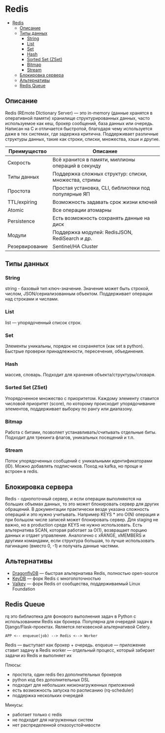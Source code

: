 # Redis

- [Redis](#redis)
  - [Описание](#описание)
  - [Типы данных](#типы-данных)
    - [String](#string)
    - [List](#list)
    - [Set](#set)
    - [Hash](#hash)
    - [Sorted Set (ZSet)](#sorted-set-zset)
    - [Bitmap](#bitmap)
    - [Stream](#stream)
  - [Блокировка сервера](#блокировка-сервера)
  - [Альтернативы](#альтернативы)
  - [Redis Queue](#redis-queue)

## Описание

Redis (REmote DIctionary Server) — это in-memory (данные хранятся в оперативной памяти) хранилище структурированных данных, часто используемое как кеш, брокер сообщений, база данных или очередь. Написан на C и отличается быстротой, благодаря чему используется даже в тех системах, где задержка критична. Поддерживает различные структуры данных, такие как строки, списки, множества, хэши и другие.

| Преимущество | Описание |
| - | - |
| Скорость | Всё хранится в памяти, миллионы операций в секунду |
| Типы данных | Поддержка сложных структур: списки, множества, стримы |
| Простота | Простая установка, CLI, библиотеки под популярные ЯП |
| TTL/expiring | Возможность задавать срок жизни ключей |
| Atomic | Все операции атомарны |
| Persistence | Есть возможность сохранять данные на диск |
| Модули | Поддержка модулей: RedisJSON, RediSearch и др. |
| Резервирование | Sentinel/HA Cluster |

## Типы данных

### String

string - базовый тип ключ-значение. Значение может быть строкой, числом, JSON/сериализованным объектом. Поддерживает операции над строками и числами.

### List

list — упорядоченный список строк.

### Set

Элементы уникальны, порядок не сохраняется (как set в python). Быстрые проверки принадлежности, пересечения, объединения.

### Hash

массив, словарь. Подходит для хранения объекта/структуры/словаря.

### Sorted Set (ZSet)

Упорядоченное множество с приоритетом. Каждому элементу ставится числовой приоритет (score), по которому происходит упорядочивание элементов, поддерживает выборку по рангу или диапазону.

### Bitmap

Работа с битами, позволяет устанавливать/считывать отдельные биты. Подходит для трекинга флагов, уникальных посещений и т.п.

### Stream

Поток упорядоченных сообщений с уникальными идентификаторами (ID). Можно добавлять подписчиков. Поход на kafka, но проще и встроен в redis.

## Блокировка сервера

Redis - однопоточный сервер, и если операции выполняются на больших объемах данных, то это может блокировать сервер для других обращений. В документации практически везде указана сложность операций и это нужно учитывать. Например KEYS * это O(N) операция и при большом числе записей может блокировать сервер. Для staging не важно, но в production среде KEYS не нужно использовать. Есть альтернатива SCAN, которая работает за O(1), возвращает порцию данных и отдает управление. Аналогично с xRANGE, xMEMBERS и другими командами, если структура большая, то лучше использовать пагинацию (вместо 0, -1) и получать данные частями.

## Альтернативы

- [DragonflyDB](https://www.dragonflydb.io) — быстрая альтернатива Redis, полностью open-source
- [KeyDB](https://docs.keydb.dev) — форк Redis с многопоточностью
- [Valkey](https://valkey.io) — форк Redis от сообщества, поддерживаемый Linux Foundation

## Redis Queue

rq это библиотека для фонового выполнения задач в Python с использованием Redis как брокера. Популярна для очередей задач в Django/Flask-проектах. Является легковесной альтернативой Celery.

```text
APP <-- enqueue(job) --> Redis <--> Worker
```

Redis — выступает как брокер + очередь.
enqueue — приложение ставит задачу в Redis
worker — отдельный процесс, который забирает задачи из Redis и выполняет их

Плюсы:

- простота, один redis без дополнительных брокеров
- python код без дополнительных DSL
- подходит для небольших низконагруженных приложений
- есть возможность запуска по расписанию (rq-scheduler)
- поддержка нескольких очередей

Минусы:

- работает только с redis
- не подходит для нагруженных систем
- нет распределенной отказоустойчивости
